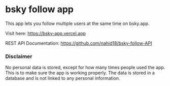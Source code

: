 # bsky follow app

This app lets you follow multiple users at the same time on bsky.app.

Visit here: https://bsky-app.vercel.app

REST API Documentation: https://github.com/nahid18/bsky-follow-API


### Disclaimer
No personal data is stored, except for how many times people used the app. This is to make sure the app is working properly. The data is stored in a database and is not linked to any personal information.
